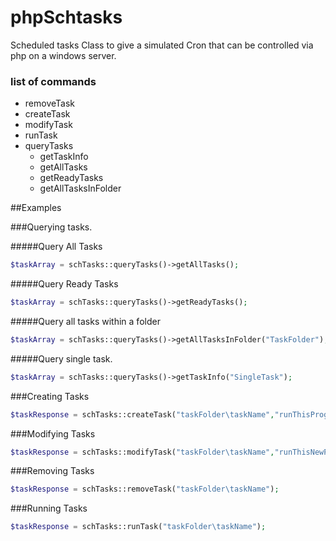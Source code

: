 phpSchtasks
===========

Scheduled tasks Class to give a simulated Cron that can be controlled via php on a windows server.



<h3>list of commands</h3>
<ul>
<li>removeTask</li>
<li>createTask</li>
<li>modifyTask</li>
<li>runTask</li>
<li>queryTasks 
    <ul>
        <li>getTaskInfo</li>
        <li>getAllTasks</li>
        <li>getReadyTasks</li>
        <li>getAllTasksInFolder</li>
    </ul>
</li>
</ul>



##Examples

###Querying tasks.

#####Query All Tasks
```php
$taskArray = schTasks::queryTasks()->getAllTasks();
```

#####Query Ready Tasks
```php
$taskArray = schTasks::queryTasks()->getReadyTasks();
```

#####Query all tasks within a folder
```php
$taskArray = schTasks::queryTasks()->getAllTasksInFolder("TaskFolder");
```

#####Query single task.
```php
$taskArray = schTasks::queryTasks()->getTaskInfo("SingleTask");
```


###Creating Tasks
```php
$taskResponse = schTasks::createTask("taskFolder\taskName","runThisProgram.exe","DAILY","09:00","1/9/2014","12/9/2014");
```


###Modifying Tasks
```php
$taskResponse = schTasks::modifyTask("taskFolder\taskName","runThisNewProgram.exe","DAILY","10:00","1/9/2013","12/9/2014");
```


###Removing Tasks
```php
$taskResponse = schTasks::removeTask("taskFolder\taskName");
```

###Running Tasks
```php
$taskResponse = schTasks::runTask("taskFolder\taskName");
```
